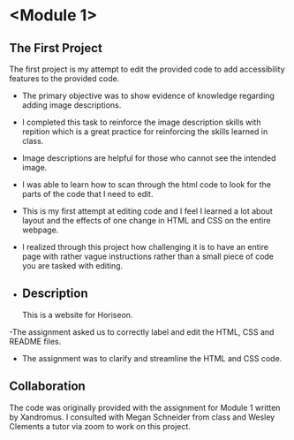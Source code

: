 # <Module 1>

## The First Project

The first project is my attempt to edit the provided code to add accessibility features to the provided code.

- The primary objective was to show evidence of knowledge regarding adding image descriptions.
- I completed this task to reinforce the image description skills with repition which is a great practice for reinforcing the skills learned in class.
- Image descriptions are helpful for those who cannot see the intended image.
- I was able to learn how to scan through the html code to look for the parts of the code that I need to edit.
- This is my first attempt at editing code and I feel I learned a lot about layout and the effects of one change in HTML and CSS on the entire webpage.
- I realized through this project how challenging it is to have an entire page with rather vague instructions rather than a small piece of code you are tasked with editing.

- ## Description
  This is a website for Horiseon.
  
-The assignment asked us to correctly label and edit the HTML, CSS and README files.
- The assignment was to clarify and streamline the HTML and CSS code.

## Collaboration
  The code was originally provided with the assignment for Module 1 written by Xandromus. I consulted with Megan Schneider from class and Wesley Clements a tutor via zoom to work on this project.

